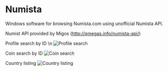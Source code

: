 # Numista
Windows software for browsing Numista.com using unofficial Numista API.

Numist API provided by Migos (http://qmegas.info/numista-api/)

Profile search by ID \n
![Profile search](https://i.imgur.com/z5o7Sgi.png)

Coin search by ID
![Coin search](https://i.imgur.com/nSI3bbA.png)

Country listing
![Country listing](https://i.imgur.com/mLL55sJ.png)

